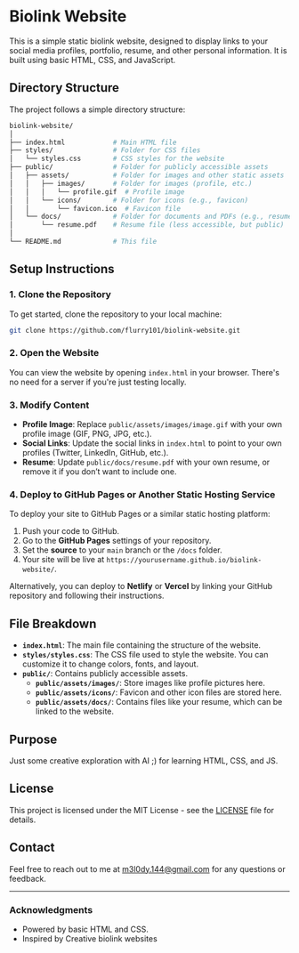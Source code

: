 # Biolink Website

This is a simple static biolink website, designed to display links to your social media profiles, portfolio, resume, and other personal information. It is built using basic HTML, CSS, and JavaScript. 

## Directory Structure

The project follows a simple directory structure:

```bash
biolink-website/
│
├── index.html            # Main HTML file
├── styles/               # Folder for CSS files
│   └── styles.css        # CSS styles for the website
├── public/               # Folder for publicly accessible assets
│   ├── assets/           # Folder for images and other static assets
│   │   ├── images/       # Folder for images (profile, etc.)
│   │   │   └── profile.gif  # Profile image
│   │   └── icons/        # Folder for icons (e.g., favicon)
│   │       └── favicon.ico  # Favicon file
│   └── docs/             # Folder for documents and PDFs (e.g., resume)
│       └── resume.pdf    # Resume file (less accessible, but public)
│
└── README.md             # This file
```

## Setup Instructions

### 1. Clone the Repository

To get started, clone the repository to your local machine:

```bash
git clone https://github.com/flurry101/biolink-website.git
```

### 2. Open the Website

You can view the website by opening `index.html` in your browser. There's no need for a server if you're just testing locally.

### 3. Modify Content

- **Profile Image**: Replace `public/assets/images/image.gif` with your own profile image (GIF, PNG, JPG, etc.).
- **Social Links**: Update the social links in `index.html` to point to your own profiles (Twitter, LinkedIn, GitHub, etc.).
- **Resume**: Update `public/docs/resume.pdf` with your own resume, or remove it if you don’t want to include one.

### 4. Deploy to GitHub Pages or Another Static Hosting Service

To deploy your site to GitHub Pages or a similar static hosting platform:

1. Push your code to GitHub.
2. Go to the **GitHub Pages** settings of your repository.
3. Set the **source** to your `main` branch or the `/docs` folder.
4. Your site will be live at `https://yourusername.github.io/biolink-website/`.

Alternatively, you can deploy to **Netlify** or **Vercel** by linking your GitHub repository and following their instructions.

## File Breakdown

- **`index.html`**: The main file containing the structure of the website.
- **`styles/styles.css`**: The CSS file used to style the website. You can customize it to change colors, fonts, and layout.
- **`public/`**: Contains publicly accessible assets.
  - **`public/assets/images/`**: Store images like profile pictures here.
  - **`public/assets/icons/`**: Favicon and other icon files are stored here.
  - **`public/assets/docs/`**: Contains files like your resume, which can be linked to the website.

## Purpose
Just some creative exploration with AI ;) for learning HTML, CSS, and JS.

## License

This project is licensed under the MIT License - see the [LICENSE](LICENSE) file for details.

## Contact

Feel free to reach out to me at [m3l0dy.144@gmail.com](mailto:m3l0dy.144@gmail.com) for any questions or feedback.

---

### Acknowledgments

- Powered by basic HTML and CSS.
- Inspired by Creative biolink websites


<!--### Key Sections of the README

1. **Project Title & Description**: The title "Biolink Website" and a brief explanation of the website’s purpose.
2. **Directory Structure**: The folder layout of the project, which helps users understand where to find various files (HTML, CSS assets).
3. **Setup Instructions**:
   - **Clone the repository**: Instructions for cloning the repo.
   - **View the site locally**: Open `index.html` directly in the browser.
   - **Modify content**: How users can customize the site (e.g., updating profile images and links).
   - **Deploy**: Instructions on how to deploy the site using GitHub Pages or another hosting service.
4. **File Breakdown**: A description of each folder and file in the project, so users know where to find specific assets.
5. **License**: Optional section if you plan to provide a license for your code (e.g., MIT, GPL).
6. **Contact**: Contact info for any questions or issues.
7. **Acknowledgments**: You can acknowledge inspiration or resources you've used for your project.-->
